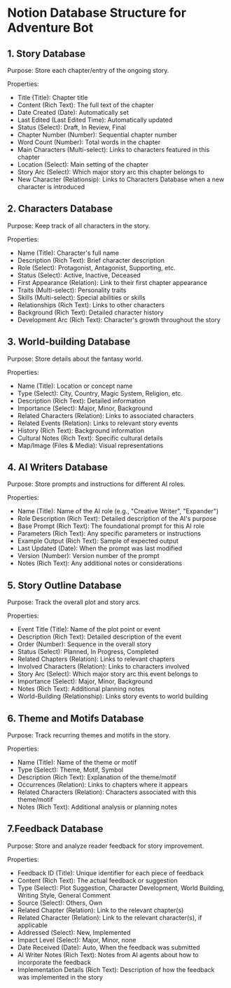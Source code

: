 # Notion Database Structure for Adventure Bot

## 1. Story Database
Purpose: Store each chapter/entry of the ongoing story.

Properties:
- Title (Title): Chapter title
- Content (Rich Text): The full text of the chapter
- Date Created (Date): Automatically set
- Last Edited (Last Edited Time): Automatically updated
- Status (Select): Draft, In Review, Final
- Chapter Number (Number): Sequential chapter number
- Word Count (Number): Total words in the chapter
- Main Characters (Multi-select): Links to characters featured in this chapter
- Location (Select): Main setting of the chapter
- Story Arc (Select): Which major story arc this chapter belongs to
- New Character (Relationsip): Links to Characters Database when a new character is introduced 

## 2. Characters Database
Purpose: Keep track of all characters in the story.

Properties:
- Name (Title): Character's full name
- Description (Rich Text): Brief character description
- Role (Select): Protagonist, Antagonist, Supporting, etc.
- Status (Select): Active, Inactive, Deceased
- First Appearance (Relation): Link to their first chapter appearance
- Traits (Multi-select): Personality traits
- Skills (Multi-select): Special abilities or skills
- Relationships (Rich Text): Links to other characters
- Background (Rich Text): Detailed character history
- Development Arc (Rich Text): Character's growth throughout the story

## 3. World-building Database
Purpose: Store details about the fantasy world.

Properties:
- Name (Title): Location or concept name
- Type (Select): City, Country, Magic System, Religion, etc.
- Description (Rich Text): Detailed information
- Importance (Select): Major, Minor, Background
- Related Characters (Relation): Links to associated characters
- Related Events (Relation): Links to relevant story events
- History (Rich Text): Background information
- Cultural Notes (Rich Text): Specific cultural details
- Map/Image (Files & Media): Visual representations

## 4. AI Writers Database
Purpose: Store prompts and instructions for different AI roles.

Properties:
- Name (Title): Name of the AI role (e.g., "Creative Writer", "Expander")
- Role Description (Rich Text): Detailed description of the AI's purpose
- Base Prompt (Rich Text): The foundational prompt for this AI role
- Parameters (Rich Text): Any specific parameters or instructions
- Example Output (Rich Text): Sample of expected output
- Last Updated (Date): When the prompt was last modified
- Version (Number): Version number of the prompt
- Notes (Rich Text): Any additional notes or considerations

## 5. Story Outline Database
Purpose: Track the overall plot and story arcs.

Properties:
- Event Title (Title): Name of the plot point or event
- Description (Rich Text): Detailed description of the event
- Order (Number): Sequence in the overall story
- Status (Select): Planned, In Progress, Completed
- Related Chapters (Relation): Links to relevant chapters
- Involved Characters (Relation): Links to characters involved
- Story Arc (Select): Which major story arc this event belongs to
- Importance (Select): Major, Minor, Background
- Notes (Rich Text): Additional planning notes
- World-Building (Relationship): Links story events to world building

## 6. Theme and Motifs Database
Purpose: Track recurring themes and motifs in the story.

Properties:
- Name (Title): Name of the theme or motif
- Type (Select): Theme, Motif, Symbol
- Description (Rich Text): Explanation of the theme/motif
- Occurrences (Relation): Links to chapters where it appears
- Related Characters (Relation): Characters associated with this theme/motif
- Notes (Rich Text): Additional analysis or planning notes

## 7.Feedback Database
Purpose: Store and analyze reader feedback for story improvement.

Properties:
- Feedback ID (Title): Unique identifier for each piece of feedback
- Content (Rich Text): The actual feedback or suggestion
- Type (Select): Plot Suggestion, Character Development, World Building, Writing Style, General Comment
- Source (Select): Others, Own
- Related Chapter (Relation): Link to the relevant chapter(s)
- Related Character (Relation): Link to the relevant character(s), if applicable
- Addressed (Select): New, Implemented
- Impact Level (Select): Major, Minor, none
- Date Received (Date): Auto, When the feedback was submitted
- AI Writer Notes (Rich Text): Notes from AI agents about how to incorporate the feedback
- Implementation Details (Rich Text): Description of how the feedback was implemented in the story